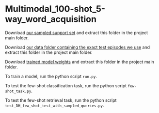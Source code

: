 # Multimodal_100-shot_5-way_word_acquisition

Download [our sampled support set]([https://drive.google.com/file/d/1Z5g9aSFs5FKAUa7zp6Pzb5LfPnvuagoA/view?usp=sharing](https://github.com/LeanneNortje/Mulitmodal_few-shot_word_acquisition)) and extract this folder in the project main folder.

Download [our data folder containing the exact test episodes we use](https://drive.google.com/file/d/11R191vRZGRs6qDtym1aOEype9S41LiVc/view?usp=sharing) and extract this folder in the project main folder.

Download [trained model weights](https://drive.google.com/file/d/17fatYvXIZRephWx8MPhtGg_BbE1EOpgp/view?usp=sharing) and extract this folder in the project main folder.

To train a model, run the python script ```run.py```.

To test the few-shot classification task, run the python script ```few-shot_task.py```.

To test the few-shot retrieval task, run the python script ```test_DH_few_shot_test_with_sampled_queries.py```.
